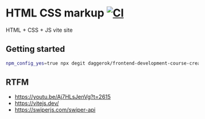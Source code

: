# HTML CSS markup [![CI](https://github.com/daggerok/frontend-development-course-create-a-blog-with-html-and-css/actions/workflows/github-pages.yaml/badge.svg)](https://github.com/daggerok/frontend-development-course-create-a-blog-with-html-and-css/actions/workflows/github-pages.yaml)
HTML + CSS + JS vite site

## Getting started

```bash
npm_config_yes=true npx degit daggerok/frontend-development-course-create-a-blog-with-html-and-css
```

## RTFM
- https://youtu.be/Aj7HLsJenVg?t=2615
- https://vitejs.dev/
- https://swiperjs.com/swiper-api
